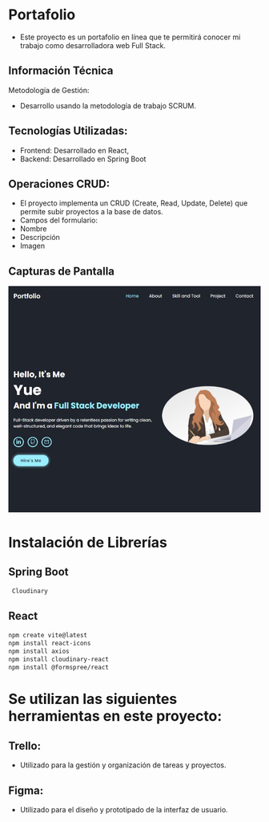 # Portafolio
 - Este proyecto es un portafolio en línea que te permitirá conocer mi trabajo como desarrolladora web Full Stack.
## Información Técnica

Metodología de Gestión:
 - Desarrollo usando la metodología de trabajo SCRUM.
 
## Tecnologías Utilizadas:
 - Frontend: Desarrollado en React,
 - Backend: Desarrollado en Spring Boot
## Operaciones CRUD:
 - El proyecto implementa un CRUD (Create, Read, Update, Delete) que permite subir proyectos a la base de datos.
 - Campos del formulario:
 - Nombre
 - Descripción
 - Imagen

## Capturas de Pantalla
![Screenshot](home.JPG)

# Instalación de Librerías
  ## Spring Boot
     Cloudinary

  ## React 
  ```
  npm create vite@latest
  npm install react-icons
  npm install axios
  npm install cloudinary-react
  npm install @formspree/react
```
# Se utilizan las siguientes herramientas en este proyecto:

## Trello: 
 - Utilizado para la gestión y organización de tareas y proyectos. 

## Figma: 
 - Utilizado para el diseño y prototipado de la interfaz de usuario. 
